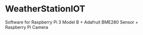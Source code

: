 # WeatherStationIOT
Software for Raspberry Pi 3 Model B + Adafruit BME280 Sensor + Raspberry Pi Camera
